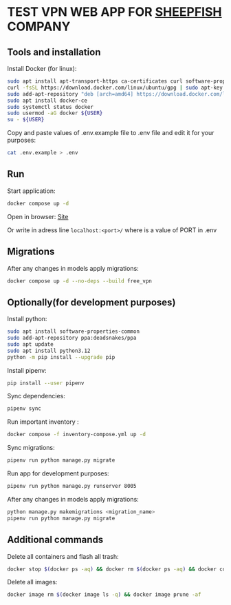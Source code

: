 # TEST VPN WEB APP FOR [SHEEPFISH](https://sheep.fish/) COMPANY

## Tools and installation

Install Docker (for linux):

```bash
sudo apt install apt-transport-https ca-certificates curl software-properties-common
curl -fsSL https://download.docker.com/linux/ubuntu/gpg | sudo apt-key add -
sudo add-apt-repository "deb [arch=amd64] https://download.docker.com/linux/ubuntu focal stable"
sudo apt install docker-ce
sudo systemctl status docker
sudo usermod -aG docker ${USER}
su - ${USER}
```

Copy and paste values of .env.example file to .env file and edit it for your purposes:

```bash
cat .env.example > .env
```

## Run

Start application:

```bash
docker compose up -d
```

Open in browser: [Site](http://localhost:8005/)

Or write in adress line `localhost:<port>/` where <port> is a value of PORT in .env

## Migrations

After any changes in models apply migrations:

```bash
docker compose up -d --no-deps --build free_vpn
```

## Optionally(for development purposes)

Install python:

```bash
sudo apt install software-properties-common
sudo add-apt-repository ppa:deadsnakes/ppa
sudo apt update
sudo apt install python3.12
python -m pip install --upgrade pip
```

Install pipenv:

```bash
pip install --user pipenv
```

Sync dependencies:

```bash
pipenv sync
```

Run important inventory :

```bash
docker compose -f inventory-compose.yml up -d
```

Sync migrations:

```bash
pipenv run python manage.py migrate
```

Run app for development purposes:

```bash
pipenv run python manage.py runserver 8005
```

After any changes in models apply migrations:

```bash
python manage.py makemigrations <migration_name>
pipenv run python manage.py migrate
```

## Additional commands

Delete all containers and flash all trash:

```bash
docker stop $(docker ps -aq) && docker rm $(docker ps -aq) && docker container prune -f
```

Delete all images:

```bash
docker image rm $(docker image ls -q) && docker image prune -af
```
